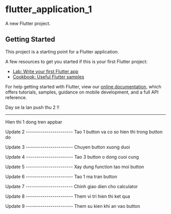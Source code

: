 # flutter_application_1

A new Flutter project.

## Getting Started

This project is a starting point for a Flutter application.

A few resources to get you started if this is your first Flutter project:

- [Lab: Write your first Flutter app](https://flutter.dev/docs/get-started/codelab)
- [Cookbook: Useful Flutter samples](https://flutter.dev/docs/cookbook)

For help getting started with Flutter, view our
[online documentation](https://flutter.dev/docs), which offers tutorials,
samples, guidance on mobile development, and a full API reference.


Day se la lan push thu 2 !!


--------------------------
Hien thi 1 dong tren appbar

Update 2 -----------------------
Tao 1 button va co so hien thi trong button do

Update 3 -----------------------
Chuyen button xuong duoi

Update 4 -----------------------
Tao 3 button o dong cuoi cung

Update 5 -----------------------
Xay dung function tao moi button

Update 6 -----------------------
Tao 1 ma tran button

Update 7 -----------------------
Chinh giao dien cho calculator

Update 8 -----------------------
Them vi tri hien thi ket qua

Update 9 -----------------------
Them su kien khi an vao button